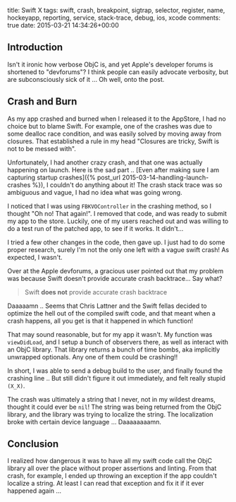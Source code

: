 title: Swift X
tags: swift, crash, breakpoint, sigtrap, selector, register, name, hockeyapp, reporting, service, stack-trace, debug, ios, xcode
comments: true
date: 2015-03-21 14:34:26+00:00

## Introduction

Isn't it ironic how verbose ObjC is, and yet Apple's developer forums is shortened to "devforums"? I think people can easily advocate verbosity, but are subconsciously sick of it ... Oh well, onto the post.

## Crash and Burn

As my app crashed and burned when I released it to the AppStore, I had no choice but to blame Swift. For example, one of the crashes was due to some dealloc race condition, and was easily solved by moving away from closures. That established a rule in my head "Closures are tricky, Swift is not to be messed with".

Unfortunately, I had another crazy crash, and that one was actually happening on launch. Here is the sad part .. [Even after making sure I am capturing startup crashes]({% post_url 2015-03-14-handling-launch-crashes %}), I couldn't do anything about it! The crash stack trace was so ambiguous and vague, I had no idea what was going wrong.

I noticed that I was using `FBKVOController` in the crashing method, so I thought "Oh no! That again!". I removed that code, and was ready to submit my app to the store. Luckily, one of my users reached out and was willing to do  a test run of the patched app, to see if it works. It didn't...

I tried a few other changes in the code, then gave up. I just had to do some proper research, surely I'm not the only one left with a vague swift crash! As expected, I wasn't.

Over at the Apple devforums, a gracious user pointed out that my problem was because Swift doesn't provide accurate crash backtrace... Say what?

> Swift __does not__ provide accurate crash backtrace

Daaaaamn .. Seems that Chris Lattner and the Swift fellas decided to optimize the hell out of the compiled swift code, and that meant when a crash happens, all you get is that it happened in which function!

That may sound reasonable, but for my app it wasn't. My function was `viewDidLoad`, and I setup a bunch of observers there, as well as interact with an ObjC library. That library returns a bunch of time bombs, aka implicitly unwrapped optionals. Any one of them could be crashing!!

In short, I was able to send a debug build to the user, and finally found the crashing line .. But still didn't figure it out immediately, and felt really stupid `(X_X)`.

The crash was ultimately a string that I never, not in my wildest dreams, thought it could ever be `nil`! The string was being returned from the ObjC library, and the library was trying to localize the string. The localization broke with certain device language ... Daaaaaaaamn.

## Conclusion

I realized how dangerous it was to have all my swift code call the ObjC library all over the place without proper assertions and linting. From that crash, for example, I ended up throwing an exception if the app couldn't localize a string. At least I can read that exception and fix it if it ever happened again ...
